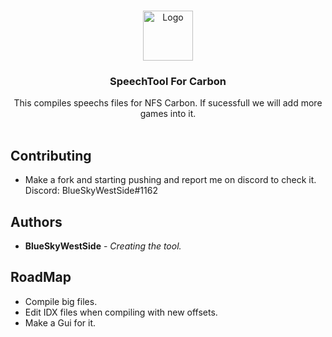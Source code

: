 <br/>
<p align="center">
  <a href="https://github.com/BlueSkyWestSide/SpeechTool">
    <img src="[https://github.com/bluesky-dev12/SpeechTool/blob/main/logo.png](https://github.com/bluesky-dev12/SpeechTool/blob/main/Logo.png)" alt="Logo" width="80" height="80">
  </a>

  <h3 align="center">SpeechTool For Carbon</h3>

  <p align="center">
    This compiles speechs files for NFS Carbon. 
    If sucessfull we will add more games into it.
    <br/>
    <br/>
  </p>
</p>



## Contributing
* []() Make a fork and starting pushing and report me on discord to check it. Discord: BlueSkyWestSide#1162


## Authors

* **BlueSkyWestSide** - *Creating the tool.* 

## RoadMap

* []() Compile big files.
* []() Edit IDX files when compiling with new offsets.
* []() Make a Gui for it.
